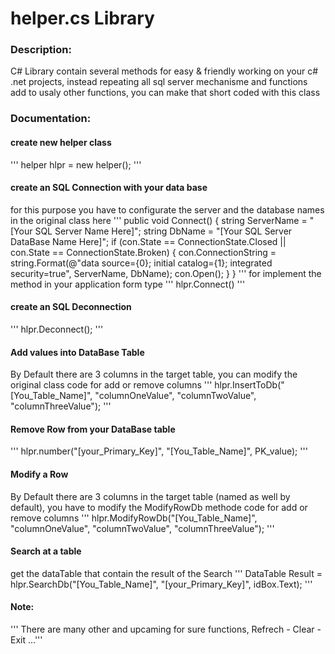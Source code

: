 # helper.cs Library

### Description:
C# Library contain several methods for easy & friendly working on your c# .net projects, instead repeating all sql server mechanisme and functions add to usaly other functions, you can make that short coded with this class

### Documentation:

#### create new helper class
'''
helper hlpr = new helper();
'''

#### create an SQL Connection with your data base
for this purpose you have to configurate the server and the database names in the original class here
'''
    public void Connect()
    {
        string ServerName = "[Your SQL Server Name Here]";
        string DbName = "[Your SQL Server DataBase Name Here]";
        if (con.State == ConnectionState.Closed || con.State == ConnectionState.Broken)
        {
            con.ConnectionString = string.Format(@"data source={0}; initial catalog={1}; integrated security=true", ServerName, DbName);
            con.Open();
        }
    }
'''
for implement the method in your application form type
'''
hlpr.Connect()
'''

#### create an SQL Deconnection
'''
hlpr.Deconnect();
'''

#### Add values into DataBase Table
By Default there are 3 columns in the target table, you can modify the original class code for add or remove columns
'''
hlpr.InsertToDb("[You_Table_Name]", "columnOneValue", "columnTwoValue", "columnThreeValue");
'''

#### Remove Row from your DataBase table
'''
hlpr.number("[your_Primary_Key]", "[You_Table_Name]", PK_value);
'''

#### Modify a Row
By Default there are 3 columns in the target table (named as well by default), you have to modify the ModifyRowDb methode code for add or remove columns
'''
hlpr.ModifyRowDb("[You_Table_Name]", "columnOneValue", "columnTwoValue", "columnThreeValue");
'''

#### Search at a table
get the dataTable that contain the result of the Search
'''
DataTable Result = hlpr.SearchDb("[You_Table_Name]", "[your_Primary_Key]", idBox.Text);
'''

#### Note:
''' There are many other and upcaming for sure functions, Refrech - Clear - Exit ...'''
